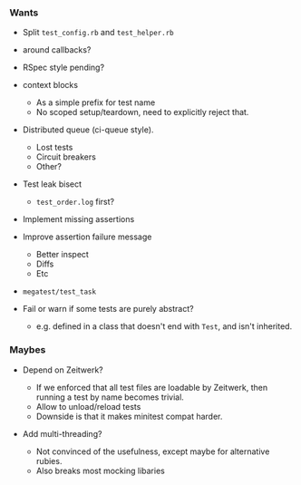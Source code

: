 ### Wants

- Split `test_config.rb` and `test_helper.rb`

- around callbacks?

- RSpec style pending?

- context blocks
  - As a simple prefix for test name
  - No scoped setup/teardown, need to explicitly reject that.

- Distributed queue (ci-queue style).
  - Lost tests
  - Circuit breakers
  - Other?

- Test leak bisect
  - `test_order.log` first?

- Implement missing assertions

- Improve assertion failure message
  - Better inspect
  - Diffs
  - Etc

- `megatest/test_task`

- Fail or warn if some tests are purely abstract?
  - e.g. defined in a class that doesn't end with `Test`, and isn't inherited.

### Maybes

- Depend on Zeitwerk?
  - If we enforced that all test files are loadable by Zeitwerk, then running a test by name becomes trivial.
  - Allow to unload/reload tests
  - Downside is that it makes minitest compat harder.

- Add multi-threading?
  - Not convinced of the usefulness, except maybe for alternative rubies.
  - Also breaks most mocking libaries
